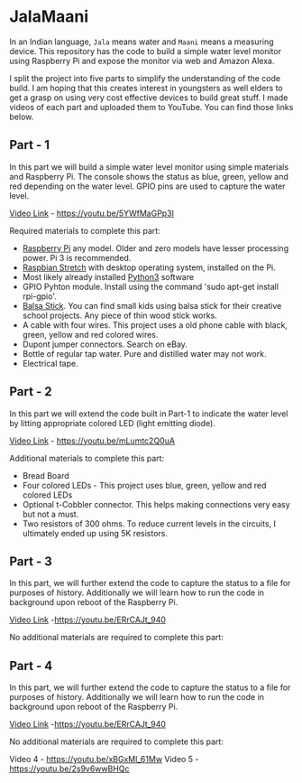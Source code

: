 # JalaMaani


In an Indian language, `Jala` means water and `Maani` means a measuring device. This repository has the code to build a simple water level monitor using Raspberry Pi and expose the monitor via web and Amazon Alexa.

I split the project into five parts to simplify the understanding of the code build. I am hoping that this creates interest in youngsters as well elders to get a grasp on using very cost effective devices to build great stuff. I made videos of each part and uploaded them to YouTube. You can find those links below.

## Part - 1

In this part we will build a simple water level monitor using simple materials and Raspberry Pi. The console shows the status as blue, green, yellow and red depending on the water level. GPIO pins are used to capture the water level.

[Video Link](https://youtu.be/5YWfMaGPp3I) - https://youtu.be/5YWfMaGPp3I

Required materials to complete this part:

- [Raspberry Pi](https://www.raspberrypi.org/products/) any model. Older and zero models have lesser processing power. Pi 3 is recommended. 
- [Raspbian Stretch](https://www.raspberrypi.org/downloads/raspbian/) with desktop operating system, installed on the Pi. 
- Most likely already installed [Python3](https://www.python.org/downloads/) software 
- GPIO Pyhton module. Install using the command 'sudo apt-get install rpi-gpio'.
- [Balsa Stick](https://www.hobbylobby.com/Crafts-Hobbies/Painting-Surfaces/Wood/36-Balsa-Stick-Pack/p/20138). You can find small kids using balsa stick for their creative school projects. Any piece of thin wood stick works.
- A cable with four wires. This project uses a old phone cable with black, green, yellow and red colored wires.
- Dupont jumper connectors. Search on eBay. 
- Bottle of regular tap water. Pure and distilled water may not work.
- Electrical tape.

## Part - 2

In this part we will extend the code built in Part-1 to indicate the water level by litting appropriate colored LED (light emitting diode). 

[Video Link](https://youtu.be/mLumtc2Q0uA) - https://youtu.be/mLumtc2Q0uA

Additional materials to complete this part:

- Bread Board
- Four colored LEDs - This project uses blue, green, yellow and red colored LEDs
- Optional t-Cobbler connector. This helps making connections very easy but not a must.
- Two resistors of 300 ohms. To reduce current levels in the circuits, I ultimately ended up using 5K resistors.

## Part - 3

In this part, we will further extend the code to capture the status to a file for purposes of history. Additionally we will learn how to  run the code in background upon reboot of the Raspberry Pi.

[Video Link](https://youtu.be/ERrCAJt_940) -https://youtu.be/ERrCAJt_940

No additional materials are required to complete this part:

## Part - 4

In this part, we will further extend the code to capture the status to a file for purposes of history. Additionally we will learn how to  run the code in background upon reboot of the Raspberry Pi.

[Video Link](https://youtu.be/ERrCAJt_940) -https://youtu.be/ERrCAJt_940

No additional materials are required to complete this part:


Video 4 - https://youtu.be/xBGxMl_61Mw
Video 5 - https://youtu.be/2s9v6wwBHQc
